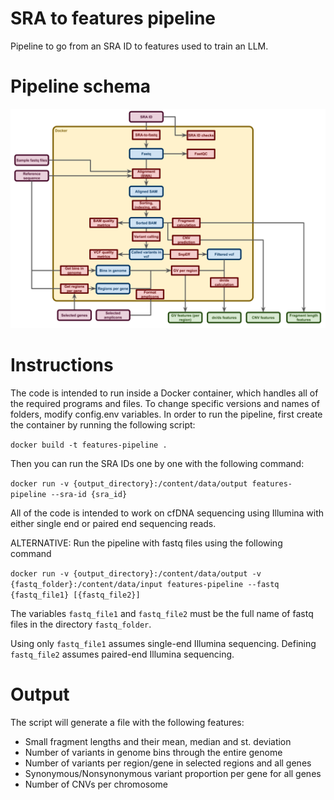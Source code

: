 # SRA to features pipeline

Pipeline to go from an SRA ID to features used to train an LLM.


# Pipeline schema

![Simplified pipeline ran in these scripts.](/pipeline_full.png)

# Instructions

The code is intended to run inside a Docker container, which handles all of the required programs and files. To change specific versions and names of folders, modify config.env variables.
In order to run the pipeline, first create the container by running the following script:

`docker build -t features-pipeline .`

Then you can run the SRA IDs one by one with the following command:

`docker run -v {output_directory}:/content/data/output features-pipeline --sra-id {sra_id}`

All of the code is intended to work on cfDNA sequencing using Illumina with either single end or paired end sequencing reads.

ALTERNATIVE: Run the pipeline with fastq files using the following command

`docker run -v {output_directory}:/content/data/output -v {fastq_folder}:/content/data/input features-pipeline --fastq {fastq_file1} [{fastq_file2}]`

The variables `fastq_file1` and `fastq_file2` must be the full name of fastq files in the directory `fastq_folder`.

Using only `fastq_file1` assumes single-end Illumina sequencing. Defining `fastq_file2` assumes paired-end Illumina sequencing.


# Output

The script will generate a file with the following features:
* Small fragment lengths and their mean, median and st. deviation
* Number of variants in genome bins through the entire genome
* Number of variants per region/gene in selected regions and all genes
* Synonymous/Nonsynonymous variant proportion per gene for all genes
* Number of CNVs per chromosome
